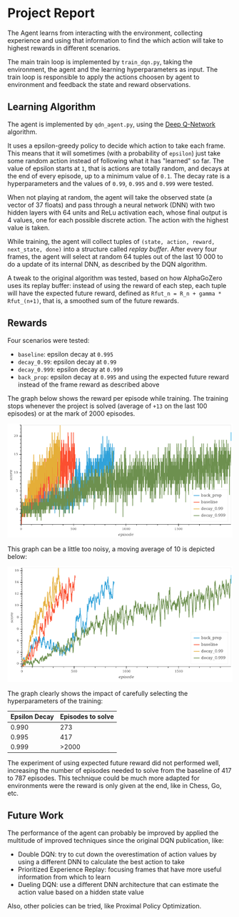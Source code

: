 # Project Report

The Agent learns from interacting with the environment, collecting experience and using that information to find the which action will take to highest rewards in different scenarios.

The main train loop is implemented by `train_dqn.py`, taking the environment, the agent and the learning hyperparameters as input. The train loop is responsible to apply the actions choosen by agent to environment and feedback the state and reward observations.


## Learning Algorithm

The agent is implemented by `qdn_agent.py`, using the [Deep Q-Network](https://storage.googleapis.com/deepmind-media/dqn/DQNNaturePaper.pdf) algorithm. 

It uses a epsilon-greedy policy to decide which action to take each frame. This means that it will sometimes (with a probability of `epsilon`) just take some random action instead of following what it has "learned" so far. The value of epsilon starts at `1`, that is actions are totally random, and decays at the end of every episode, up to a minimum value of `0.1`. The decay rate is a hyperparameters and the values of `0.99`, `0.995` and `0.999` were tested.

When not playing at random, the agent will take the observed state (a vector of 37 floats) and pass through a neural network (DNN) with two hidden layers with 64 units and ReLu activation each, whose final output is 4 values, one for each possible discrete action. The action with the highest value is taken.

While training, the agent will collect tuples of `(state, action, reward, next_state, done)` into a structure called _replay buffer_. After every four frames, the agent will select at random 64 tuples out of the last 10 000 to do a update of its internal DNN, as described by the DQN algorithm.

A tweak to the original algorithm was tested, based on how AlphaGoZero uses its replay buffer: instead of using the reward of each step, each tuple will have the expected future reward, defined as `Rfut_n = R_n + gamma * Rfut_(n+1)`, that is, a smoothed sum of the future rewards.

## Rewards

Four scenarios were tested:

* `baseline`: epsilon decay at `0.995`
* `decay_0.99`: epsilon decay at `0.99`
* `decay_0.999`: epsilon decay at `0.999`
* `back_prop`: epsilon decay at `0.995` and using the expected future reward instead of the frame reward as described above

The graph below shows the reward per episode while training. The training stops whenever the project is solved (average of `+13` on the last 100 episodes) or at the mark of 2000 episodes.

![rewards plot](./rewards.png)

This graph can be a little too noisy, a moving average of 10 is depicted below:

![smooth rewards plot](./rewards_ma_10.png)

The graph clearly shows the impact of carefully selecting the hyperparameters of the training:

| Epsilon Decay | Episodes to solve |
|---------------|-------------------|
| 0.990         | 273               |
| 0.995         | 417               |
| 0.999         | >2000             |

The experiment of using expected future reward did not performed well, increasing the number of episodes needed to solve from the baseline of 417 to 787 episodes. This technique could be much more adapted for environments were the reward is only given at the end, like in Chess, Go, etc.

## Future Work

The performance of the agent can probably be improved by applied the multitude of improved techniques since the original DQN publication, like:

* Double DQN: try to cut down the overestimation of action values by using a different DNN to calculate the best action to take
* Prioritized Experience Replay: focusing frames that have more useful information from which to learn
* Dueling DQN: use a different DNN architecture that can estimate the action value based on a hidden state value

Also, other policies can be tried, like Proximal Policy Optimization.